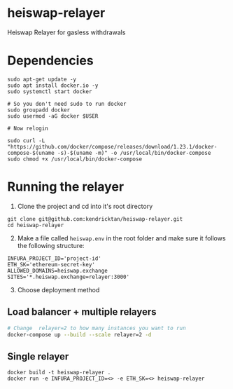 # heiswap-relayer
Heiswap Relayer for gasless withdrawals

# Dependencies
```
sudo apt-get update -y
sudo apt install docker.io -y
sudo systemctl start docker

# So you don't need sudo to run docker
sudo groupadd docker
sudo usermod -aG docker $USER

# Now relogin

sudo curl -L "https://github.com/docker/compose/releases/download/1.23.1/docker-compose-$(uname -s)-$(uname -m)" -o /usr/local/bin/docker-compose
sudo chmod +x /usr/local/bin/docker-compose
```

# Running the relayer
1. Clone the project and cd into it's root directory
```
git clone git@github.com:kendricktan/heiswap-relayer.git
cd heiswap-relayer
```

2. Make a file called `heiswap.env` in the root folder and make sure it follows the following structure:
```
INFURA_PROJECT_ID='project-id'
ETH_SK='ethereum-secret-key'
ALLOWED_DOMAINS=heiswap.exchange
SITES='*.heiswap.exchange=relayer:3000'
```

3. Choose deployment method

## Load balancer + multiple relayers
```bash
# Change  relayer=2 to how many instances you want to run
docker-compose up --build --scale relayer=2 -d
```

## Single relayer
```
docker build -t heiswap-relayer .
docker run -e INFURA_PROJECT_ID=<> -e ETH_SK=<> heiswap-relayer
```